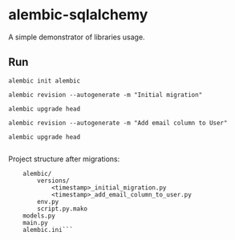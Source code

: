 # alembic-sqlalchemy
A simple demonstrator of libraries usage.


## Run

```
alembic init alembic

alembic revision --autogenerate -m "Initial migration"

alembic upgrade head

alembic revision --autogenerate -m "Add email column to User"

alembic upgrade head


```

Project structure after migrations:

```myapp/
    alembic/
        versions/
            <timestamp>_initial_migration.py
            <timestamp>_add_email_column_to_user.py
        env.py
        script.py.mako
    models.py
    main.py
    alembic.ini```